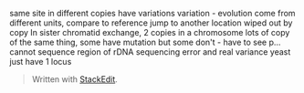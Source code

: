 same site in different copies have variations
variation - evolution
come from different units, compare to reference
jump to another location
wiped out by copy
In sister chromatid exchange, 2 copies in a chromosome
lots of copy of the same thing, some have mutation but some don't - have to see p...
cannot sequence region of rDNA
sequencing error and real variance
yeast just have 1 locus

> Written with [StackEdit](https://stackedit.io/).
<!--stackedit_data:
eyJoaXN0b3J5IjpbLTkwMDYxNDI4MCwyMDE1NTk2Mjg5LC0xOD
AzMzEwNjY2LDczMDk5ODExNl19
-->